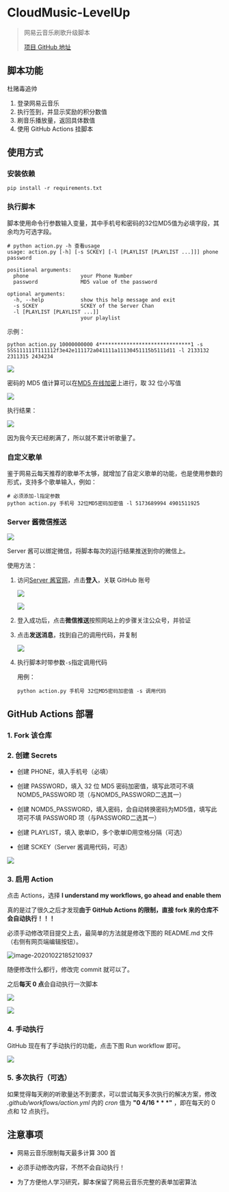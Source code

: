 # CloudMusic-LevelUp

> 网易云音乐刷歌升级脚本
>
> [项目 GitHub 地址](https://github.com/Secriy/CloudMusic-LevelUp)

## 脚本功能
杜赌毒追帅
1. 登录网易云音乐
2. 执行签到，并显示奖励的积分数值
3. 刷音乐播放量，返回具体数值
4. 使用 GitHub Actions 挂脚本

## 使用方式

### 安装依赖

```shell
pip install -r requirements.txt
```

### 执行脚本

脚本使用命令行参数输入变量，其中手机号和密码的32位MD5值为必填字段，其余均为可选字段。

```shell
# python action.py -h 查看usage
usage: action.py [-h] [-s SCKEY] [-l [PLAYLIST [PLAYLIST ...]]] phone password

positional arguments:
  phone                 your Phone Number
  password              MD5 value of the password

optional arguments:
  -h, --help            show this help message and exit
  -s SCKEY              SCKEY of the Server Chan
  -l [PLAYLIST [PLAYLIST ...]]
                        your playlist
```

示例：

```shell
python action.py 10000000000 4******************************1 -s SSS111111T111112f3e42e111172a041111a11130451115b5111d11 -l 2133132 2311315 2434234
```

![](README/image-20201113151600263.png)

密码的 MD5 值计算可以在[MD5 在线加密](https://md5jiami.51240.com/)上进行，取 32 位小写值

![](README/image-20200829112617823.png)

执行结果：

![](README/image-20200830161354842.png)

因为我今天已经刷满了，所以就不累计听歌量了。

### 自定义歌单

鉴于网易云每天推荐的歌单不太够，就增加了自定义歌单的功能，也是使用参数的形式，支持多个歌单输入，例如：

```shell
# 必须添加-l指定参数
python action.py 手机号 32位MD5密码加密值 -l 5173689994 4901511925
```

### Server 酱微信推送

![](README/image-20201110001457321.png)

Server 酱可以绑定微信，将脚本每次的运行结果推送到你的微信上。

使用方法：

1. 访问[Server 酱官网](http://sc.ftqq.com/3.version)，点击**登入**，关联 GitHub 账号

   ![](README/image-20201110001821697.png)

   ![](README/image-20201110001905904.png)

2. 登入成功后，点击**微信推送**按照网站上的步骤关注公众号，并验证

3. 点击**发送消息**，找到自己的调用代码，并复制

   ![](README/image-20201110002226781.png)

4. 执行脚本时带参数`-s`指定调用代码

   用例：

   ```shell
   python action.py 手机号 32位MD5密码加密值 -s 调用代码
   ```

## GitHub Actions 部署

### 1. Fork 该仓库

### 2. 创建 Secrets

- 创建 PHONE，填入手机号（必填）

- 创建 PASSWORD，填入 32 位 MD5 密码加密值，填写此项可不填 NOMD5_PASSWORD 项（与NOMD5_PASSWORD二选其一）

- 创建 NOMD5_PASSWORD，填入密码，会自动转换密码为MD5值，填写此项可不填 PASSWORD 项（与PASSWORD二选其一）

- 创建 PLAYLIST，填入 歌单ID，多个歌单ID用空格分隔（可选）

- 创建 SCKEY（Server 酱调用代码，可选）

![](README/image-20201110002853759.png)

### 3. 启用 Action

点击 Actions，选择 **I understand my workflows, go ahead and enable them**

真的是过了很久之后才发现**由于 GitHub Actions 的限制，直接 fork 来的仓库不会自动执行！！！**

必须手动修改项目提交上去，最简单的方法就是修改下图的 README.md 文件（右侧有网页端编辑按钮）。

![image-20201022185210937](README/image-20201022185210937.png)

随便修改什么都行，修改完 commit 就可以了。

之后**每天 0 点**会自动执行一次脚本

![](README/image-20200829120815423.png)

![](README/image-20200829120847583.png)

### 4. 手动执行

GitHub 现在有了手动执行的功能，点击下图 Run workflow 即可。

![](README/image-20201022192517489.png)

### 5. 多次执行（可选）

如果觉得每天刷的听歌量达不到要求，可以尝试每天多次执行的解决方案，修改 *.github/workflows/action.yml* 内的 *cron* 值为 **"0 4/16 \* \* \*"** ，即在每天的 0 点和 12 点执行。

## 注意事项

- 网易云音乐限制每天最多计算 300 首

- 必须手动修改内容，不然不会自动执行！

- 为了方便他人学习研究，脚本保留了网易云音乐完整的表单加密算法
